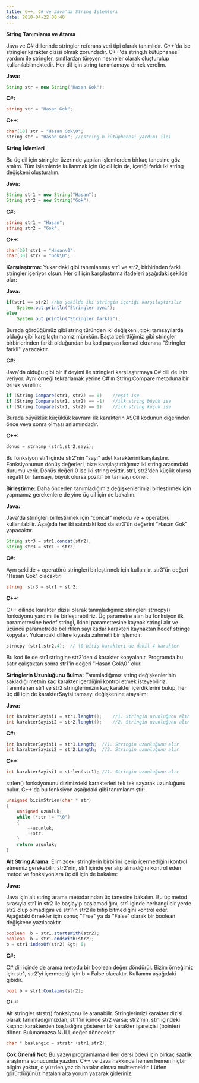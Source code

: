 ```yaml
---
title: C++, C# ve Java'da String İşlemleri
date: 2010-04-22 00:40
---
```


**String Tanımlama ve Atama**

Java ve C# dillerinde stringler referans veri tipi olarak tanımlıdır. C++'da ise stringler karakter dizisi olmak zorundadır. C++'da string.h kütüphanesi yardımı ile stringler, sınıflardan türeyen nesneler olarak oluşturulup kullanılabilmektedir. Her dil için string tanımlamaya örnek verelim.

<!--more-->
**Java:**
```java
String str = new String("Hasan Gok");
```
**C#:**
```csharp
string str = "Hasan Gok";
```
**C++:**
```cpp
char[10] str = "Hasan Gok\0";
string str = "Hasan Gok"; //(string.h kütüphanesi yardımı ile)
```
**String İşlemleri**

Bu üç dil için stringler üzerinde yapılan işlemlerden birkaç tanesine göz atalım. Tüm işlemlerde kullanmak için üç dil için de, içeriği farklı iki string değişkeni oluşturalım.

**Java:**
```java
String str1 = new String("Hasan");
String str2 = new String("Gok");
```
**C#:**
```csharp
string str1 = "Hasan";
string str2 = "Gok";
```
**C++:**
```cpp
char[30] str1 = "Hasan\0";
char[30] str2 = "Gok\0";
```
**Karşılaştırma:** Yukarıdaki gibi tanımlanmış str1 ve str2, birbirinden farklı stringler içeriyor olsun. Her dil için karşılaştırma ifadeleri aşağıdaki şekilde olur:

**Java:**
```java
if(str1 == str2) //bu şekilde iki stringin içeriği karşılaştırılır
	System.out.println("Stringler ayni");
else
	System.out.println("Stringler farkli");
```
Burada gördüğümüz gibi string türünden iki değişkeni, tıpkı tamsayılarda olduğu gibi karşılaştırmamız mümkün. Başta belirttiğimiz gibi stringler birbirlerinden farklı olduğundan bu kod parçası konsol ekranına "Stringler farkli" yazacaktır.

**C#:**

Java'da olduğu gibi bir if deyimi ile stringleri karşılaştırmaya C# dili de izin veriyor. Aynı örneği tekrarlamak yerine C#'ın String.Compare metoduna bir örnek verelim:
```csharp
if (String.Compare(str1, str2) == 0)	//eşit ise
if (String.Compare(str1, str2) == -1)	//ilk string büyük ise
if (String.Compare(str1, str2) == 1)	//ilk string küçük ise
```
Burada büyüklük küçüklük kavramı ilk karakterin ASCII kodunun diğerinden önce veya sonra olması anlamındadır.

**C++:**
```cpp
donus = strncmp (str1,str2,sayi);
```
Bu fonksiyon str1 içinde str2'nin "sayi" adet karakterini karşılaştırır. Fonksiyonunun dönüş değerleri, bize karşılaştırdığımız iki string arasındaki durumu verir. Dönüş değeri 0 ise iki string eşittir. str1, str2'den küçük olursa negatif bir tamsayı, büyük olursa pozitif bir tamsayı döner.

**Birleştirme:** Daha önceden tanımladığımız değişkenlerimizi birleştirmek için yapmamız gerekenlere de yine üç dil için de bakalım:

**Java:**

Java'da stringleri birleştirmek için "concat" metodu ve  + operatörü kullanılabilir. Aşağıda her iki satırdaki kod da str3'ün değerini "Hasan Gok" yapacaktır.
```java
String str3 = str1.concat(str2);
String str3 = str1 + str2;
```
**C#:**

Aynı şekilde + operatörü stringleri birleştirmek için kullanılır. str3'ün değeri "Hasan Gok" olacaktır.
```csharp
string  str3 = str1 + str2;
```
**C++:**

C++ dilinde karakter dizisi olarak tanımladığımız stringleri strncpy() fonksiyonu yardımı ile birleştirebiliriz. Üç parametre alan bu fonksiyon ilk parametresine hedef stringi, ikinci parametresine kaynak stringi alır ve üçüncü parametrede belirtilen sayı kadar karakteri kaynaktan hedef stringe kopyalar. Yukarıdaki dillere kıyasla zahmetli bir işlemdir.
```cpp
strncpy (str1,str2,4);	// \0 bitiş karakteri de dahil 4 karakter
```
Bu kod ile de str1 stringine str2'den 4 karakter kopyalanır. Programda bu satır çalıştıktan sonra str1'in değeri "Hasan Gok\0" olur.

**Stringlerin Uzunluğunu Bulma:** Tanımladığımız string değişkenlerinin sakladığı metnin kaç karakter içerdiğini kontrol etmek isteyebiliriz. Tanımlanan str1 ve str2 stringlerimizin kaç karakter içerdiklerini bulup, her üç dil için de karakterSayisi tamsayı değişkenine atayalım:

**Java:**
```java
int karakterSayisi1 = str1.lenght();	//1. Stringin uzunluğunu alır
int karakterSayisi2 = str2.lenght();	//2. Stringin uzunluğunu alır
```
**C#:**
```csharp
int karakterSayisi1 = str1.Length;	//1. Stringin uzunluğunu alır
int karakterSayisi2 = str2.Length;	//2. Stringin uzunluğunu alır
```
**C++:**
```cpp
int karakterSayisi1 = strlen(str1);	//1. Stringin uzunluğunu alır
```
strlen() fonksiyonunu dizimizdeki karakterleri tek tek sayarak uzunluğunu bulur. C++'da bu fonksiyon aşağıdaki gibi tanımlanmıştır:
```cpp
unsigned bizimStrLen(char * str)
{
	unsigned uzunluk;
	while (*str != "\0")
	{
		++uzunluk;
		++str;
	}
	return uzunluk;
}
```
**Alt String Arama:** Elimizdeki stringlerin birbirini içerip içermediğini kontrol etmemiz gerekebilir. str2'nin, str1 içinde yer alıp almadığını kontrol eden metod ve fonksiyonlara üç dil için de bakalım:

**Java:**

Java için alt string arama metodarından üç tanesine bakalım. Bu üç metod sırasıyla str1'in str2 ile başlayıp başlamadığını, str1 içinde herhangi bir yerde str2 olup olmadığını ve str1'in str2 ile bitip bitmediğini kontrol eder. Aşağıdaki örnekler için sonuç "True" ya da "False" olarak bir boolean değişkene yazılacaktır.
```java
boolean  b = str1.startsWith(str2);
boolean  b = str1.endsWith(str2);
b = str1.indexOf(str2) &gt; 0;
```
**C#:**

C# dili içinde de arama metodu bir boolean değer döndürür. Bizim örneğimiz için str1, str2'yi içermediği için b = False olacaktır. Kullanımı aşağıdaki gibidir.
```csharp
bool b = str1.Contains(str2);
```
**C++:**

Alt stringler strstr() fonksiyonu ile aranabilir. Stringlerimizi karakter dizisi olarak tanımladığımızdan, str1'in içinde str2 varsa; str2'nin, str1 içindeki kaçıncı karakterden başladığını gösteren bir karakter işaretçisi (pointer) döner. Bulunamazsa NULL değer dönecektir.
```cpp
char * baslangic = strstr (str1,str2);
```
**Çok Önemli Not:** Bu yazıyı programlama dilleri dersi ödevi için birkaç saatlik araştırma sonucunda yazdım. C++ ve Java hakkında hemen hemen hiçbir bilgim yoktur, o yüzden yazıda hatalar olması muhtemeldir. Lütfen görürdüğünüz hataları alta yorum yazarak gideriniz.
